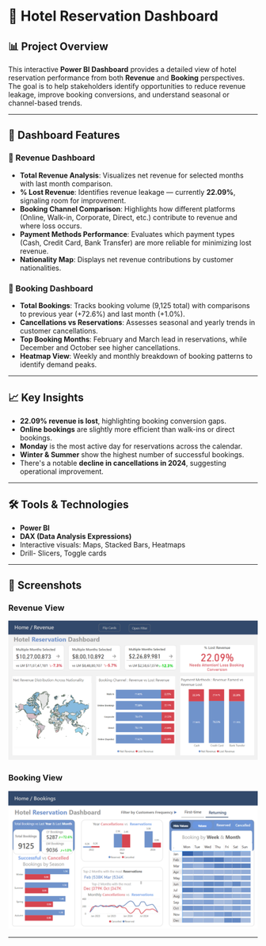 # 🏨 Hotel Reservation Dashboard

## 📊 Project Overview

This interactive **Power BI Dashboard** provides a detailed view of hotel reservation performance from both **Revenue** and **Booking** perspectives. The goal is to help stakeholders identify opportunities to reduce revenue leakage, improve booking conversions, and understand seasonal or channel-based trends.

---

## 🧩 Dashboard Features

### 🔹 Revenue Dashboard
- **Total Revenue Analysis**: Visualizes net revenue for selected months with last month comparison.
- **% Lost Revenue**: Identifies revenue leakage — currently **22.09%**, signaling room for improvement.
- **Booking Channel Comparison**: Highlights how different platforms (Online, Walk-in, Corporate, Direct, etc.) contribute to revenue and where loss occurs.
- **Payment Methods Performance**: Evaluates which payment types (Cash, Credit Card, Bank Transfer) are more reliable for minimizing lost revenue.
- **Nationality Map**: Displays net revenue contributions by customer nationalities.

### 🔹 Booking Dashboard
- **Total Bookings**: Tracks booking volume (9,125 total) with comparisons to previous year (+72.6%) and last month (+1.0%).
- **Cancellations vs Reservations**: Assesses seasonal and yearly trends in customer cancellations.
- **Top Booking Months**: February and March lead in reservations, while December and October see higher cancellations.
- **Heatmap View**: Weekly and monthly breakdown of booking patterns to identify demand peaks.

---

## 📈 Key Insights

- **22.09% revenue is lost**, highlighting booking conversion gaps.
- **Online bookings** are slightly more efficient than walk-ins or direct bookings.
- **Monday** is the most active day for reservations across the calendar.
- **Winter & Summer** show the highest number of successful bookings.
- There's a notable **decline in cancellations in 2024**, suggesting operational improvement.

---

## 🛠️ Tools & Technologies
- **Power BI**
- **DAX (Data Analysis Expressions)**
- Interactive visuals: Maps, Stacked Bars, Heatmaps
- Drill- Slicers, Toggle cards

---

## 📂 Screenshots

### Revenue View 
![Revenue View](/Dashboard_1.png) 

### Booking View 
 ![Bookings View](/Dashboard_2.png) 

---

